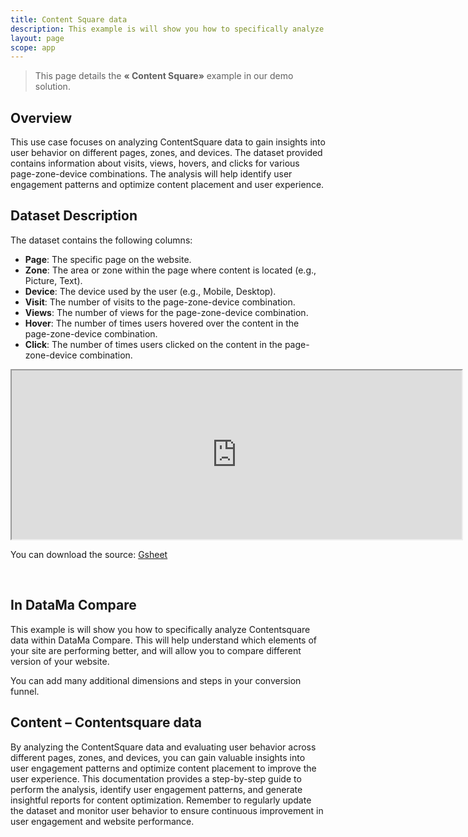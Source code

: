```yaml
---
title: Content Square data
description: This example is will show you how to specifically analyze Contentsquare data within DataMa Compare. This will help understand which elements of your site are performing better, and will allow you to compare different version of your website.
layout: page
scope: app
---
```


> This page details the  **« Content Square»**  example in our demo solution.

## Overview

This use case focuses on analyzing ContentSquare data to gain insights into user behavior on different pages, zones, and devices. The dataset provided contains information about visits, views, hovers, and clicks for various page-zone-device combinations. The analysis will help identify user engagement patterns and optimize content placement and user experience.



## Dataset Description


The dataset contains the following columns:

- **Page**: The specific page on the website.
- **Zone**: The area or zone within the page where content is located (e.g., Picture, Text).
- **Device**: The device used by the user (e.g., Mobile, Desktop).
- **Visit**: The number of visits to the page-zone-device combination.
- **Views**: The number of views for the page-zone-device combination.
- **Hover**: The number of times users hovered over the content in the page-zone-device combination.
- **Click**: The number of times users clicked on the content in the page-zone-device combination.



<center><iframe src="https://docs.google.com/spreadsheets/d/e/2PACX-1vTXYphkUS8WX6Wa4GZp5LBisnEOoqdLyp9darrXuIJPqmsnv_f8Tvhq_0sNX7L2uVfIaJjonTP2j8Fm/pubhtml?gid=1740449585&amp;single=true&amp;widget=true&amp;headers=false" width="720" height="270"></iframe></center>

You can download the source: [Gsheet](https://docs.google.com/spreadsheets/d/1bNEeqm5CfpPmYPr_t4ff1xcJkSBKoVvwJd4vKB0sDzs/edit#gid=1740449585)

<br>

## In DataMa Compare

This example is will show you how to specifically analyze Contentsquare data within DataMa Compare. This will help understand which elements of your site are performing better, and will allow you to compare different version of your website.

You can add many additional dimensions and steps in your conversion funnel.

## Content – Contentsquare data

By analyzing the ContentSquare data and evaluating user behavior across different pages, zones, and devices, you can gain valuable insights into user engagement patterns and optimize content placement to improve the user experience. This documentation provides a step-by-step guide to perform the analysis, identify user engagement patterns, and generate insightful reports for content optimization. Remember to regularly update the dataset and monitor user behavior to ensure continuous improvement in user engagement and website performance.




